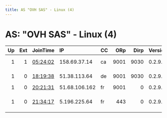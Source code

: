```yaml
---
title: AS "OVH SAS" - Linux (4)
---
```


# AS: "OVH SAS" - Linux (4)

|   Up |   Ext | JoinTime                                                                                            | IP            | CC   |   ORp |   Dirp | Version   | Contact                      | Nickname           |   eFamMembers |
|-----:|------:|:----------------------------------------------------------------------------------------------------|:--------------|:-----|------:|-------:|:----------|:-----------------------------|:-------------------|--------------:|
|    1 |     1 | [05:24:02](https://metrics.torproject.org/rs.html#details/D8B9CAA5B818DEFE80857F83FDABBB6429DCFCA0) | 158.69.37.14  | ca   |  9001 |   9030 | 0.2.9.16  | Node Operator &lt;operator . | baldr              |             1 |
|    1 |     0 | [18:19:38](https://metrics.torproject.org/rs.html#details/E70BB41BF43CC536AAFC6A575F27E684F848DA0B) | 51.38.113.64  | de   |  9001 |   9030 | 0.2.9.16  | admin at ballichar dot de    | IdontKNOWaNICKNAME |             1 |
|    1 |     0 | [20:21:31](https://metrics.torproject.org/rs.html#details/780A2E4701F6C4485B5B988BC9480C1A67F63317) | 51.68.106.162 | fr   |  9001 |      0 | 0.2.9.15  | None                         | heyieditedconfig   |             1 |
|    1 |     0 | [21:34:17](https://metrics.torproject.org/rs.html#details/21EB9AC554EA44FA6AB564B4D1CC9E445D88FECA) | 5.196.225.64  | fr   |   443 |      0 | 0.2.9.16  | tor-operator@your-emailad    | jgautRelay         |             1 |
